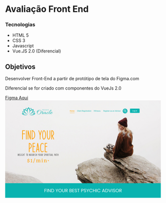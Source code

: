 # Avaliação Front End

### Tecnologias

+ HTML 5
+ CSS 3
+ Javascript
+ Vue.JS 2.0 (Diferencial)

## Objetivos
Desenvolver Front-End a partir de protótipo de tela do Figma.com

Diferencial se for criado com componentes do VueJs 2.0

 [Figma Aqui](https://www.figma.com/file/lolnDY8mMjycSIOtYgd8iY/Peace-Website-Full-Website-Community?node-id=0%3A1)
![Screen Shot](./Home.png)

